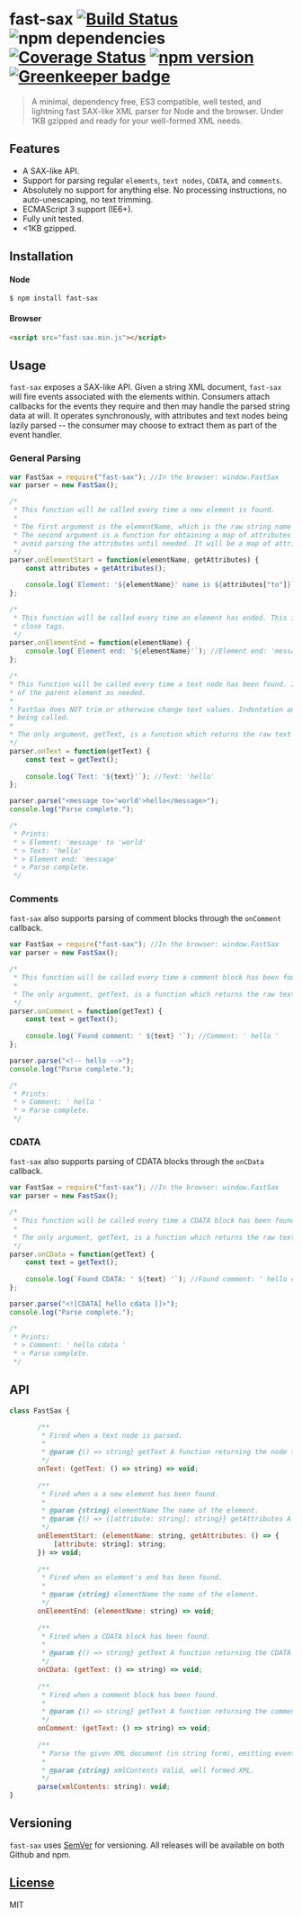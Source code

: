 # fast-sax [![Build Status](https://travis-ci.org/pnann/fast-sax.svg)](https://travis-ci.org/pnann/fast-sax) ![npm dependencies](https://david-dm.org/pnann/fast-sax.svg) [![Coverage Status](https://coveralls.io/repos/github/pnann/fast-sax/badge.svg?branch=master)](https://coveralls.io/github/pnann/fast-sax?branch=master) [![npm version](https://badge.fury.io/js/fast-sax.svg)](https://badge.fury.io/js/fast-sax) [![Greenkeeper badge](https://badges.greenkeeper.io/pnann/fast-sax.svg)](https://greenkeeper.io/)


> A minimal, dependency free, ES3 compatible, well tested, and lightning fast SAX-like XML parser for Node and the browser. 
Under 1KB gzipped and ready for your well-formed XML needs.

## Features
* A SAX-like API.
* Support for parsing regular `elements`, `text nodes`, `CDATA`, and `comments`.
* Absolutely no support for anything else. No processing instructions, no auto-unescaping, no text trimming.
* ECMAScript 3 support (IE6+).
* Fully unit tested.
* <1KB gzipped.

## Installation
#### Node

```console
$ npm install fast-sax
```

#### Browser

```html
<script src="fast-sax.min.js"></script>
```

## Usage

`fast-sax` exposes a SAX-like API. Given a string XML document, `fast-sax` will fire events associated
with the elements within. Consumers attach callbacks for the events they require and then may handle the parsed string
data at will. It operates synchronously, with attributes and text nodes being lazily parsed -- the consumer may choose
to extract them as part of the event handler.

### General Parsing
```javascript
var FastSax = require("fast-sax"); //In the browser: window.FastSax
var parser = new FastSax();

/*
 * This function will be called every time a new element is found. 
 * 
 * The first argument is the elementName, which is the raw string name of the element.
 * The second argument is a function for obtaining a map of attributes in the element. This function enables fast-sax to
 * avoid parsing the attributes until needed. It will be a map of attribute names to string values.
 */
parser.onElementStart = function(elementName, getAttributes) {
    const attributes = getAttributes();

    console.log(`Element: '${elementName}' name is ${attributes["to"]}`) //Element: 'message' to 'world'
};

/*
 * This function will be called every time an element has ended. This includes both self-closing elements and actual
 * close tags.
 */
parser.onElementEnd = function(elementName) {
    console.log(`Element end: '${elementName}'`); //Element end: 'message'
};

/*
* This function will be called every time a text node has been found. It is the user's responsibility to keep track
* of the parent element as needed.
*
* FastSax does NOT trim or otherwise change text values. Indentation and other whitespace will result in onText
* being called.
* 
* The only argument, getText, is a function which returns the raw text as a string.
*/
parser.onText = function(getText) {
    const text = getText();
    
    console.log(`Text: '${text}'`); //Text: 'hello'
};

parser.parse("<message to='world'>hello</message>");
console.log("Parse complete.");

/*
 * Prints:
 * > Element: 'message' to 'world'
 * > Text: 'hello'
 * > Element end: 'message' 
 * > Parse complete.
 */
```

### Comments
`fast-sax` also supports parsing of comment blocks through the `onComment` callback.

```javascript
var FastSax = require("fast-sax"); //In the browser: window.FastSax
var parser = new FastSax();

/*
 * This function will be called every time a comment block has been found.
 * 
 * The only argument, getText, is a function which returns the raw text as a string.
 */
parser.onComment = function(getText) {
    const text = getText();
    
    console.log(`Found comment: ' ${text} '`); //Comment: ' hello '
};

parser.parse("<!-- hello -->");
console.log("Parse complete.");

/*
 * Prints:
 * > Comment: ' hello '
 * > Parse complete.
 */
```

### CDATA
`fast-sax` also supports parsing of CDATA blocks through the `onCData` callback.

```javascript
var FastSax = require("fast-sax"); //In the browser: window.FastSax
var parser = new FastSax();

/*
 * This function will be called every time a CDATA block has been found.
 * 
 * The only argument, getText, is a function which returns the raw text as a string.
 */
parser.onCData = function(getText) {
    const text = getText();
    
    console.log(`Found CDATA: ' ${text} '`); //Found comment: ' hello cdata '
};

parser.parse("<![CDATA[ hello cdata ]]>");
console.log("Parse complete.");

/*
 * Prints:
 * > Comment: ' hello cdata '
 * > Parse complete.
 */

```
## API

```javascript
class FastSax {

       /**
        * Fired when a text node is parsed.
        *
        * @param {() => string} getText A function returning the node text as a string.
        */
       onText: (getText: () => string) => void;
       
       /**
        * Fired when a a new element has been found.
        *
        * @param {string} elementName The name of the element.
        * @param {() => {[attribute: string]: string}} getAttributes A function returning a map of attribute names to values.
        */
       onElementStart: (elementName: string, getAttributes: () => {
           [attribute: string]: string;
       }) => void;
       
       /**
        * Fired when an element's end has been found.
        *
        * @param {string} elementName the name of the element.
        */
       onElementEnd: (elementName: string) => void;
       
       /**
        * Fired when a CDATA block has been found.
        *
        * @param {() => string} getText A function returning the CDATA text as a string.
        */
       onCData: (getText: () => string) => void;
       
       /**
        * Fired when a comment block has been found.
        *
        * @param {() => string} getText A function returning the comment text as a string.
        */
       onComment: (getText: () => string) => void;
       
       /**
        * Parse the given XML document (in string form), emitting events along the way.
        *
        * @param {string} xmlContents Valid, well formed XML.
        */
       parse(xmlContents: string): void;
}

```

## Versioning

`fast-sax` uses [SemVer](http://semver.org/) for versioning. All releases will be available on both Github and npm.

## [License](LICENSE)
MIT

